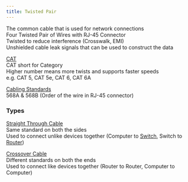 ```yaml
---
title: Twisted Pair
---
```


The common cable that is used for network connections  
Four Twisted Pair of Wires with RJ-45 Connector  
Twisted to reduce interference (Crosswalk, EMI)  
Unshielded cable leak signals that can be used to construct the data

<u>CAT</u>  
CAT short for Category  
Higher number means more twists and supports faster speeds  
e.g. CAT 5, CAT 5e, CAT 6, CAT 6A

<u>Cabling Standards</u>  
568A & 568B (Order of the wire in RJ-45 connector)

### Types

<u>Straight Through Cable</u>  
Same standard on both the sides  
Used to connect unlike devices together (Computer to [Switch](../Networking%20Devices/Switch.md), Switch to [Router](../Networking%20Devices/Router.md))

<u>Crossover Cable</u>  
Different standards on both the ends  
Used to connect like devices together (Router to Router, Computer to Computer)
